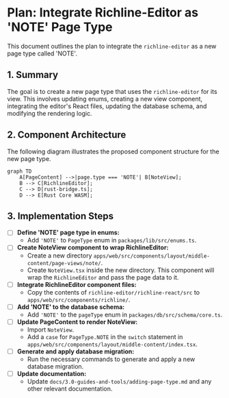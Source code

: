 # Plan: Integrate Richline-Editor as 'NOTE' Page Type

This document outlines the plan to integrate the `richline-editor` as a new page type called 'NOTE'.

## 1. Summary

The goal is to create a new page type that uses the `richline-editor` for its view. This involves updating enums, creating a new view component, integrating the editor's React files, updating the database schema, and modifying the rendering logic.

## 2. Component Architecture

The following diagram illustrates the proposed component structure for the new page type.

```mermaid
graph TD
    A[PageContent] -->|page.type === 'NOTE'| B[NoteView];
    B --> C[RichlineEditor];
    C --> D[rust-bridge.ts];
    D --> E[Rust Core WASM];
```

## 3. Implementation Steps

-   [ ] **Define 'NOTE' page type in enums:**
    -   Add `'NOTE'` to `PageType` enum in `packages/lib/src/enums.ts`.
-   [ ] **Create NoteView component to wrap RichlineEditor:**
    -   Create a new directory `apps/web/src/components/layout/middle-content/page-views/note/`.
    -   Create `NoteView.tsx` inside the new directory. This component will wrap the `RichlineEditor` and pass the page data to it.
-   [ ] **Integrate RichlineEditor component files:**
    -   Copy the contents of `richline-editor/richline-react/src` to `apps/web/src/components/richline/`.
-   [ ] **Add 'NOTE' to the database schema:**
    -   Add `'NOTE'` to the `pageType` enum in `packages/db/src/schema/core.ts`.
-   [ ] **Update PageContent to render NoteView:**
    -   Import `NoteView`.
    -   Add a `case` for `PageType.NOTE` in the `switch` statement in `apps/web/src/components/layout/middle-content/index.tsx`.
-   [ ] **Generate and apply database migration:**
    -   Run the necessary commands to generate and apply a new database migration.
-   [ ] **Update documentation:**
    -   Update `docs/3.0-guides-and-tools/adding-page-type.md` and any other relevant documentation.
